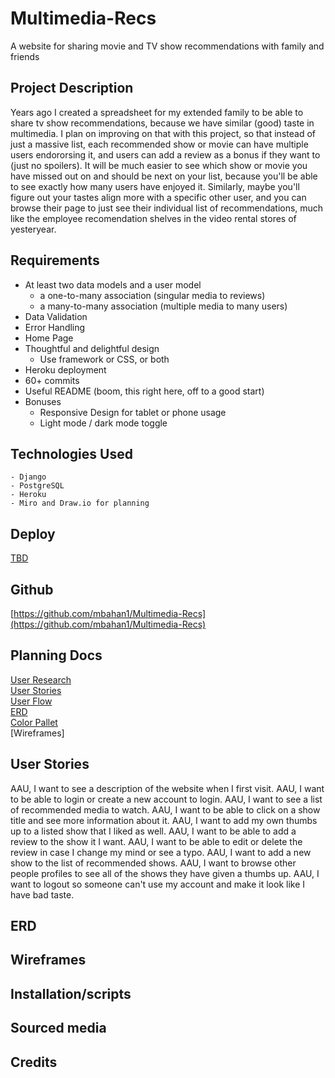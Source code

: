 # Multimedia-Recs
A website for sharing movie and TV show recommendations with family and friends

## Project Description
Years ago I created a spreadsheet for my extended family to be able to share tv show recommendations, because we have similar (good) taste in multimedia. I plan on improving on that with this project, so that instead of just a massive list, each recommended show or movie can have multiple users endororsing it, and users can add a review as a bonus if they want to (just no spoilers). It will be much easier to see which show or movie you have missed out on and should be next on your list, because you'll be able to see exactly how many users have enjoyed it. Similarly, maybe you'll figure out your tastes align more with a specific other user, and you can browse their page to just see their individual list of recommendations, much like the employee recomendation shelves in the video rental stores of yesteryear. 

## Requirements
  - At least two data models and a user model
    - a one-to-many association (singular media to reviews)
    - a many-to-many association (multiple media to many users)
  - Data Validation
  - Error Handling
  - Home Page
  - Thoughtful and delightful design
    - Use framework or CSS, or both
  - Heroku deployment
  - 60+ commits
  - Useful README (boom, this right here, off to a good start)
  - Bonuses
    - Responsive Design for tablet or phone usage
    - Light mode / dark mode toggle

## Technologies Used
    - Django  
    - PostgreSQL   
    - Heroku
    - Miro and Draw.io for planning

## Deploy
[TBD]()

## Github
[https://github.com/mbahan1/Multimedia-Recs](https://github.com/mbahan1/Multimedia-Recs)

## Planning Docs
[User Research]()  
[User Stories]()  
[User Flow]()  
[ERD](Planning/ERD.png)  
[Color Pallet]()  
[Wireframes]  

## User Stories
AAU, I want to see a description of the website when I first visit.
AAU, I want to be able to login or create a new account to login.
AAU, I want to see a list of recommended media to watch.
AAU, I want to be able to click on a show title and see more information about it.
AAU, I want to add my own thumbs up to a listed show that I liked as well.
AAU, I want to be able to add a review to the show it I want.
AAU, I want to be able to edit or delete the review in case I change my mind or see a typo.
AAU, I want to add a new show to the list of recommended shows.
AAU, I want to browse other people profiles to see all of the shows they have given a thumbs up.
AAU, I want to logout so someone can't use my account and make it look like I have bad taste.

## ERD


## Wireframes

## Installation/scripts

## Sourced media

## Credits